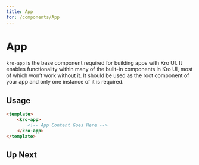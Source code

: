 ```yaml
---
title: App
for: /components/App
---
```


# App

`kro-app` is the base component required for building apps with Kro UI. It enables functionality within many of the built-in components in Kro UI, most of which won’t work without it. It should be used as the root component of your app and only one instance of it is required.

## Usage

```html
<template>
    <kro-app>
        <!-- App Content Goes Here -->
    </kro-app>
</template>
```

## Up Next

<up-next title="Alerts" subtitle="WARNING. WARNING. WARNING." to="/components/Alert" />